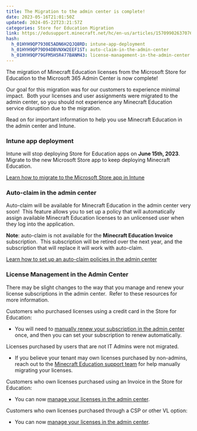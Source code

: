 ```yaml
---
title: The Migration to the admin center is complete!
date: 2023-05-16T21:01:50Z
updated: 2024-05-22T23:21:57Z
categories: Store for Education Migration
link: https://edusupport.minecraft.net/hc/en-us/articles/15709902637076-The-Migration-to-the-admin-center-is-complete
hash:
  h_01HYH9QP7930E5ADN6H2QJQ8RD: intune-app-deployment
  h_01HYH9QP79D94DBVNXW2EEF1ST: auto-claim-in-the-admin-center
  h_01HYH9QP79GFM5H5R477BANM43: license-management-in-the-admin-center
---
```


The migration of Minecraft Education licenses from the Microsoft Store for Education to the Microsoft 365 Admin Center is now complete! 

Our goal for this migration was for our customers to experience minimal impact.  Both your licenses and user assignments were migrated to the admin center, so you should not experience any Minecraft Education service disruption due to the migration.

Read on for important information to help you use Minecraft Education in the admin center and Intune.

### Intune app deployment

Intune will stop deploying Store for Education apps on **June 15th, 2023**. Migrate to the new Microsoft Store app to keep deploying Minecraft Education.

[Learn how to migrate to the Microsoft Store app in Intune](https://educommunity.minecraft.net/hc/en-us/articles/15708563749524)

### Auto-claim in the admin center

Auto-claim will be available for Minecraft Education in the admin center very soon!  This feature allows you to set up a policy that will automatically assign available Minecraft Education licenses to an unlicensed user when they log into the application.

**Note**: auto-claim is not available for the **Minecraft Education Invoice** subscription.  This subscription will be retired over the next year, and the subscription that will replace it will work with auto-claim.

[Learn how to set up an auto-claim policies in the admin center](https://learn.microsoft.com/en-us/microsoft-365/commerce/licenses/manage-auto-claim-policies?view=o365-worldwide)

### License Management in the Admin Center

There may be slight changes to the way that you manage and renew your license subscriptions in the admin center.  Refer to these resources for more information.

Customers who purchased licenses using a credit card in the Store for Education:

- You will need to [manually renew your subscription in the admin center](./Manually-renew-your-Minecraft-Education-trial-subscription.md) once, and then you can set your subscription to renew automatically.

Licenses purchased by users that are not IT Admins were not migrated. 

- If you believe your tenant may own licenses purchased by non-admins, reach out to the [Minecraft Education support team](https://aka.ms/MEE_New_Request) for help manually migrating your licenses.

Customers who own licenses purchased using an Invoice in the Store for Education:

- You can now [manage your licenses in the admin center](https://learn.microsoft.com/en-us/microsoft-365/admin/manage/assign-licenses-to-users?view=o365-worldwide).

Customers who own licenses purchased through a CSP or other VL option:

- You can now [manage your licenses in the admin center](https://learn.microsoft.com/en-us/microsoft-365/admin/manage/assign-licenses-to-users?view=o365-worldwide).
